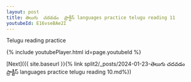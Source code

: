 ```yaml
---
layout: post
title: తెలుగు  చదవడం  ప్రాక్టీస్ languages practice telugu reading 11
youtubeId: E16vseBAe2I
---
```

 
 
Telugu reading practice
 
 
 
 
 


{% include youtubePlayer.html id=page.youtubeId %}
 
[Next]({{ site.baseurl }}{% link  split2/_posts/2024-01-23-తెలుగు  చదవడం  ప్రాక్టీస్ languages practice telugu reading 10.md%})
 
